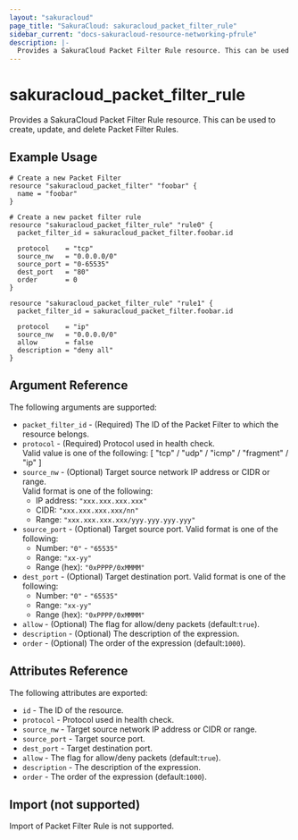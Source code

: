 ```yaml
---
layout: "sakuracloud"
page_title: "SakuraCloud: sakuracloud_packet_filter_rule"
sidebar_current: "docs-sakuracloud-resource-networking-pfrule"
description: |-
  Provides a SakuraCloud Packet Filter Rule resource. This can be used to create, update, and delete Packet Filter Rules.
---
```


# sakuracloud\_packet\_filter\_rule

Provides a SakuraCloud Packet Filter Rule resource. This can be used to create, update, and delete Packet Filter Rules.

## Example Usage

```hcl
# Create a new Packet Filter
resource "sakuracloud_packet_filter" "foobar" {
  name = "foobar"
}

# Create a new packet filter rule
resource "sakuracloud_packet_filter_rule" "rule0" {
  packet_filter_id = sakuracloud_packet_filter.foobar.id

  protocol    = "tcp"
  source_nw   = "0.0.0.0/0"
  source_port = "0-65535"
  dest_port   = "80"
  order       = 0
}

resource "sakuracloud_packet_filter_rule" "rule1" {
  packet_filter_id = sakuracloud_packet_filter.foobar.id

  protocol    = "ip"
  source_nw   = "0.0.0.0/0"
  allow       = false
  description = "deny all"
}

```

## Argument Reference

The following arguments are supported:

* `packet_filter_id` - (Required) The ID of the Packet Filter to which the resource belongs.
* `protocol` - (Required) Protocol used in health check.  
Valid value is one of the following: [ "tcp" / "udp" / "icmp" / "fragment" / "ip" ]
* `source_nw` - (Optional) Target source network IP address or CIDR or range.  
Valid format is one of the following:   
  * IP address: `"xxx.xxx.xxx.xxx"`
  * CIDR: `"xxx.xxx.xxx.xxx/nn"`
  * Range: `"xxx.xxx.xxx.xxx/yyy.yyy.yyy.yyy"`
* `source_port` - (Optional) Target source port.
Valid format is one of the following:
  * Number: `"0"` - `"65535"`
  * Range: `"xx-yy"`
  * Range (hex): `"0xPPPP/0xMMMM"`
* `dest_port` - (Optional) Target destination port.
Valid format is one of the following:
  * Number: `"0"` - `"65535"`
  * Range: `"xx-yy"`
  * Range (hex): `"0xPPPP/0xMMMM"`
* `allow` - (Optional) The flag for allow/deny packets (default:`true`).
* `description` - (Optional) The description of the expression.
* `order` - (Optional) The order of the expression (default:`1000`).

## Attributes Reference

The following attributes are exported:

* `id` - The ID of the resource.
* `protocol` - Protocol used in health check.  
* `source_nw` - Target source network IP address or CIDR or range.  
* `source_port` - Target source port.
* `dest_port` - Target destination port.
* `allow` - The flag for allow/deny packets (default:`true`).
* `description` - The description of the expression.
* `order` - The order of the expression (default:`1000`).


## Import (not supported)

Import of Packet Filter Rule is not supported.
